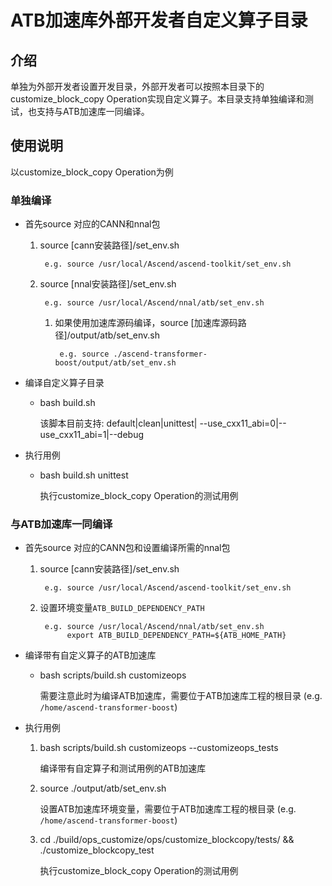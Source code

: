 # ATB加速库外部开发者自定义算子目录

## 介绍

单独为外部开发者设置开发目录，外部开发者可以按照本目录下的customize_block_copy Operation实现自定义算子。本目录支持单独编译和测试，也支持与ATB加速库一同编译。

## 使用说明
以customize_block_copy Operation为例
### 单独编译
- 首先source 对应的CANN和nnal包
    1. source [cann安装路径]/set_env.sh
        
            e.g. source /usr/local/Ascend/ascend-toolkit/set_env.sh
    2. source [nnal安装路径]/set_env.sh
        
            e.g. source /usr/local/Ascend/nnal/atb/set_env.sh
        1. 如果使用加速库源码编译，source [加速库源码路径]/output/atb/set_env.sh
            
                e.g. source ./ascend-transformer-boost/output/atb/set_env.sh
- 编译自定义算子目录
    - bash build.sh
        
        该脚本目前支持: default|clean|unittest| --use_cxx11_abi=0|--use_cxx11_abi=1|--debug
- 执行用例
    - bash build.sh unittest

        执行customize_block_copy Operation的测试用例
### 与ATB加速库一同编译
- 首先source 对应的CANN包和设置编译所需的nnal包
    1. source [cann安装路径]/set_env.sh
        
            e.g. source /usr/local/Ascend/ascend-toolkit/set_env.sh
    2. 设置环境变量`ATB_BUILD_DEPENDENCY_PATH`
        
            e.g. source /usr/local/Ascend/nnal/atb/set_env.sh
                 export ATB_BUILD_DEPENDENCY_PATH=${ATB_HOME_PATH}
- 编译带有自定义算子的ATB加速库
    - bash scripts/build.sh customizeops

        需要注意此时为编译ATB加速库，需要位于ATB加速库工程的根目录 (e.g. `/home/ascend-transformer-boost`)
- 执行用例
    1. bash scripts/build.sh customizeops --customizeops_tests

        编译带有自定算子和测试用例的ATB加速库
    2. source ./output/atb/set_env.sh

        设置ATB加速库环境变量，需要位于ATB加速库工程的根目录 (e.g. `/home/ascend-transformer-boost`)
    3. cd ./build/ops_customize/ops/customize_blockcopy/tests/ && ./customize_blockcopy_test

        执行customize_block_copy Operation的测试用例